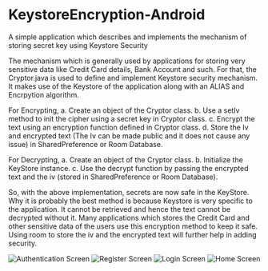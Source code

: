 # KeystoreEncryption-Android
A simple application which describes and implements the mechanism of storing secret key using Keystore Security

The mechanism which is generally used by applications for storing very sensitive data like Credit Card details, Bank Account and such.
For that, the Cryptor.java is used to define and implement Keystore security mechanism. It makes use of the Keystore of the application along
with an ALIAS and Encrpytion algorithm.

For Encrypting,
a. Create an object of the Cryptor class.
b. Use a setIv method to init the cipher using a secret key in Cryptor class.
c. Encrypt the text using an encryption function defined in Cryptor class.
d. Store the Iv and encrypted text (The Iv can be made public and it does not cause any issue) in SharedPreference or Room Database.

For Decrypting,
a. Create an object of the Cryptor class.
b. Initialize the KeyStore instance.
c. Use the decrypt function by passing the encrypted text and the iv (stored in SharedPreference or Room Database).


So, with the above implementation, secrets are now safe in the KeyStore. Why it is probably the best method is because Keystore 
is very specific to the application. It cannot be retrieved and hence the text cannot be decrypted without it. Many applications 
which stores the Credit Card and other sensitive data of the users use this encryption method to keep it safe. Using room to store the 
iv and the encrypted text will further help in adding security.

![Authentication Screen](https://github.com/varundwarkani/KeystoreEncryption-Android/blob/master/App%20Images/image1.jpg)
![Register Screen](https://github.com/varundwarkani/KeystoreEncryption-Android/blob/master/App%20Images/image2.jpg)
![Login Screen](https://github.com/varundwarkani/KeystoreEncryption-Android/blob/master/App%20Images/image3.jpg)
![Home Screen](https://github.com/varundwarkani/KeystoreEncryption-Android/blob/master/App%20Images/image4.jpg)
